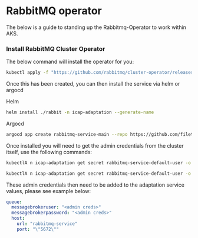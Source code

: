 # RabbitMQ operator 

The below is a guide to standing up the Rabbitmq-Operator to work within AKS.

### Install RabbitMQ Cluster Operator

The below command will install the operator for you:

```bash
kubectl apply -f "https://github.com/rabbitmq/cluster-operator/releases/latest/download/cluster-operator.yml"
```

Once this has been created, you can then install the service via helm or argocd

Helm
```bash
helm install ./rabbit -n icap-adaptation --generate-name
```
Argocd
```bash
argocd app create rabbitmq-service-main --repo https://github.com/filetrust/icap-infrastructure --path rabbitmq --dest-server https://gw-icap-k8s-f17703a9.hcp.uksouth.azmk8s.io:443 --dest-namespace icap-adaptation --revision main
```

Once installed you will need to get the admin credentials from the cluster itself, use the following commands:

```bash
kubectlA n icap-adaptation get secret rabbitmq-service-default-user -o jsonpath="{.data.username}" | base64 --decode

kubectlA n icap-adaptation get secret rabbitmq-service-default-user -o jsonpath="{.data.password}" | base64 --decode
```

These admin credentials then need to be added to the adaptation service values, please see example below:

```yaml
queue:
  messagebrokeruser: "<admin creds>"
  messagebrokerpassword: "<admin creds>"
  host:
    url: "rabbitmq-service"
    port: "\"5672\""
```

